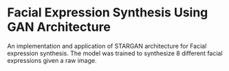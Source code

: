 # Facial Expression Synthesis Using GAN Architecture
An implementation and application of STARGAN architecture for Facial expression synthesis. The model was trained to synthesize 8 different facial expressions given a raw image.